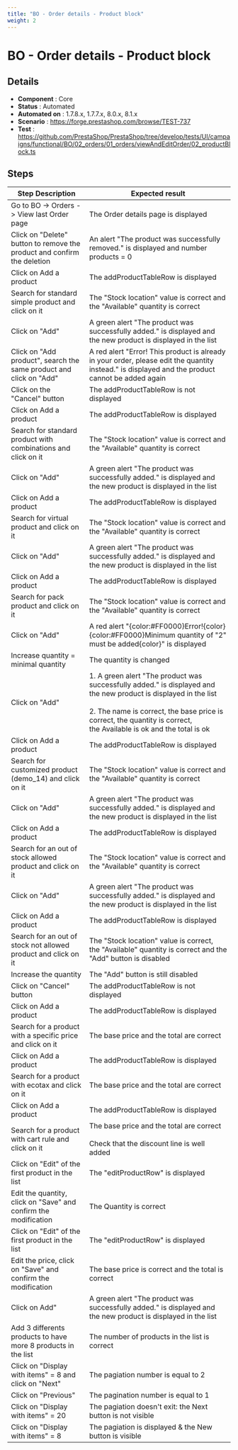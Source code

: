 ```yaml
---
title: "BO - Order details - Product block"
weight: 2
---
```


# BO - Order details - Product block
## Details
* **Component** : Core
* **Status** : Automated
* **Automated on** : 1.7.8.x, 1.7.7.x, 8.0.x, 8.1.x
* **Scenario** : https://forge.prestashop.com/browse/TEST-737
* **Test** : https://github.com/PrestaShop/PrestaShop/tree/develop/tests/UI/campaigns/functional/BO/02_orders/01_orders/viewAndEditOrder/02_productBlock.ts

## Steps
| Step Description | Expected result |
| ----- | ----- |
| Go to BO -> Orders -> View last Order page | The Order details page is displayed |
| Click on "Delete" button to remove the product and confirm the deletion | An alert "The product was successfully removed." is displayed and number products = 0 |
| Click on Add a product | The addProductTableRow is displayed |
| Search for standard simple product and click on it | The "Stock location" value is correct and the "Available" quantity is correct |
| Click on "Add" | A green alert "The product was successfully added." is displayed and the new product is displayed in the list |
| Click on "Add product", search the same product and click on "Add" | A red alert "Error! This product is already in your order, please edit the quantity instead." is displayed and the product cannot be added again |
| Click on the "Cancel" button | The addProductTableRow is not displayed |
| Click on Add a product | The addProductTableRow is displayed |
| Search for standard product with combinations and click on it | The "Stock location" value is correct and the "Available" quantity is correct |
| Click on "Add" | A green alert "The product was successfully added." is displayed and the new product is displayed in the list |
| Click on Add a product | The addProductTableRow is displayed |
| Search for virtual product and click on it | The "Stock location" value is correct and the "Available" quantity is correct |
| Click on "Add" | A green alert "The product was successfully added." is displayed and the new product is displayed in the list |
| Click on Add a product | The addProductTableRow is displayed |
| Search for pack product and click on it | The "Stock location" value is correct and the "Available" quantity is correct |
| Click on "Add" | A red alert "{color:#FF0000}Error!{color}<br>{color:#FF0000}Minimum quantity of "2" must be added{color}" is displayed |
| Increase quantity = minimal quantity | The quantity is changed |
| Click on "Add" | 1. A green alert "The product was successfully added." is displayed and the new product is displayed in the list<br><br>2. The name is correct, the base price is correct, the quantity is correct, the Available is ok and the total is ok |
| Click on Add a product | The addProductTableRow is displayed |
| Search for customized product (demo_14) and click on it | The "Stock location" value is correct and the "Available" quantity is correct |
| Click on "Add" | A green alert "The product was successfully added." is displayed and the new product is displayed in the list |
| Click on Add a product | The addProductTableRow is displayed |
| Search for an out of stock allowed product and click on it | The "Stock location" value is correct and the "Available" quantity is correct |
| Click on "Add" | A green alert "The product was successfully added." is displayed and the new product is displayed in the list |
| Click on Add a product | The addProductTableRow is displayed |
| Search for an out of stock not allowed product and click on it | The "Stock location" value is correct,  the "Available" quantity is correct and the "Add" button is disabled |
| Increase the quantity | The "Add" button is still disabled |
| Click on "Cancel" button | The addProductTableRow is not displayed |
| Click on Add a product | The addProductTableRow is displayed |
| Search for a product with a specific price and click on it | The base price and the total are correct |
| Click on Add a product | The addProductTableRow is displayed |
| Search for a product with ecotax and click on it | The base price and the total are correct |
| Click on Add a product | The addProductTableRow is displayed |
| Search for a product with cart rule and click on it | The base price and the total are correct <br><br>Check that the discount line is well added |
| Click on "Edit" of the first product in the list | The "editProductRow" is displayed |
| Edit the quantity, click on "Save" and confirm the modification | The Quantity is correct |
| Click on "Edit" of the first product in the list | The "editProductRow" is displayed |
| Edit the price, click on "Save" and confirm the modification | The base price is correct and the total is correct |
| Click on Add" | A green alert "The product was successfully added." is displayed and the new product is displayed in the list |
| Add 3 differents products to have more 8 products in the list | The number of products in the list is correct |
| Click on "Display with items" = 8 and click on "Next" | The pagiation number is equal to 2 |
| Click on "Previous" | The pagination number is equal to 1 |
| Click on "Display with items" = 20 | The pagiation doesn't exit: the Next button is not visible |
| Click on "Display with items" = 8 | The pagiation is displayed & the New button is visible |
